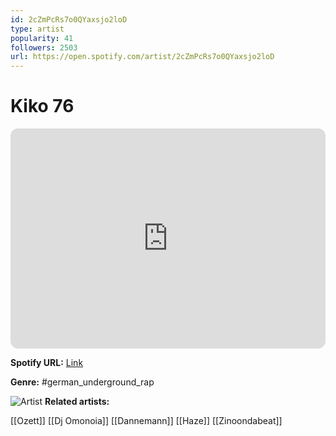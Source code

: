 ```yaml
---
id: 2cZmPcRs7o0QYaxsjo2loD
type: artist
popularity: 41
followers: 2503
url: https://open.spotify.com/artist/2cZmPcRs7o0QYaxsjo2loD
---
```

# Kiko 76

<iframe style="border-radius:12px" src="https://open.spotify.com/embed/artist/2cZmPcRs7o0QYaxsjo2loD" width="100%" height="352" frameBorder="0" allowfullscreen="" allow="autoplay; clipboard-write; encrypted-media; fullscreen; picture-in-picture" loading="lazy"></iframe>

**Spotify URL:** [Link](https://open.spotify.com/artist/2cZmPcRs7o0QYaxsjo2loD)

**Genre:**  #german_underground_rap

![Artist](https://i.scdn.co/image/ab6761610000e5eb7a222903c87e4a9565e9ef5d)
**Related artists:**

[[Ozett]]
[[Dj Omonoia]]
[[Dannemann]]
[[Haze]]
[[Zinoondabeat]]
